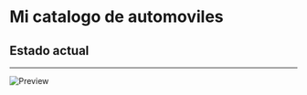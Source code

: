 # Mi catalogo de automoviles

## Estado actual
---------------------

![Preview](/preview/E1/A2.png)
